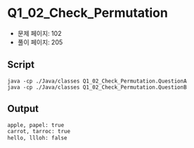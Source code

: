 # Q1_02_Check_Permutation

- 문제 페이지: 102
- 풀이 페이지: 205

## Script

```script
java -cp ./Java/classes Q1_02_Check_Permutation.QuestionA
java -cp ./Java/classes Q1_02_Check_Permutation.QuestionB
```

## Output

```txt
apple, papel: true
carrot, tarroc: true
hello, llloh: false
```

